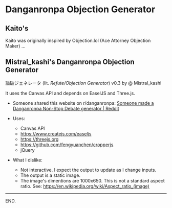 # Danganronpa Objection Generator

## Kaito's

Kaito was originally inspired by Objection.lol (Ace Attorney Objection Maker)
...

## Mistral_kashi's Danganronpa Objection Generator

論破ジェネレータ (lit. _Refute/Objection Generator_) v0.3 by @ Mistral_kashi


It uses the Canvas API and depends on EaselJS and Three.js.

- Someone shared this website on r/danganronpa:
[Someone made a Danganronpa Non-Stop Debate generator | Reddit](https://www.reddit.com/r/danganronpa/comments/7k0l1p)

- Uses:
    * Canvas API
    * https://www.createjs.com/easeljs
    * https://threejs.org
    * https://github.com/fengyuanchen/cropperjs
    * jQuery


- What I dislike:
    * Not interactive. I expect the output to update as I change inputs.
    * The output is a static image.
    * The image's dimentions are 1000x650. This is not a standard aspect ratio. See: https://en.wikipedia.org/wiki/Aspect_ratio_(image)

---

END.

